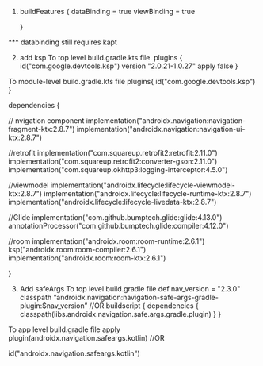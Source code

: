 1. buildFeatures {
        dataBinding = true
        viewBinding = true

    }

*** databinding still requires kapt


2. add ksp
To top level build.gradle.kts file.
plugins {
id("com.google.devtools.ksp") version "2.0.21-1.0.27" apply false
}


To module-level build.gradle.kts file
plugins{
id("com.google.devtools.ksp")
}

dependencies {

  // nvigation component
    implementation("androidx.navigation:navigation-fragment-ktx:2.8.7")
    implementation("androidx.navigation:navigation-ui-ktx:2.8.7")

  //retrofit
    implementation("com.squareup.retrofit2:retrofit:2.11.0")
    implementation("com.squareup.retrofit2:converter-gson:2.11.0")
    implementation("com.squareup.okhttp3:logging-interceptor:4.5.0")

  //viewmodel
    implementation("androidx.lifecycle:lifecycle-viewmodel-ktx:2.8.7")
    implementation("androidx.lifecycle:lifecycle-runtime-ktx:2.8.7")
    implementation("androidx.lifecycle:lifecycle-livedata-ktx:2.8.7")

  //Glide
    implementation("com.github.bumptech.glide:glide:4.13.0")
    annotationProcessor("com.github.bumptech.glide:compiler:4.12.0")

  //room
    implementation("androidx.room:room-runtime:2.6.1")
    ksp("androidx.room:room-compiler:2.6.1")
    implementation("androidx.room:room-ktx:2.6.1")

}

3. Add safeArgs
To top level build.gradle file
def nav_version = "2.3.0"
classpath “androidx.navigation:navigation-safe-args-gradle-plugin:$nav_version”
//OR
buildscript {
    dependencies {
        classpath(libs.androidx.navigation.safe.args.gradle.plugin)
    }
}

To app level build.gradle file
apply plugin(androidx.navigation.safeargs.kotlin)
//OR

   id("androidx.navigation.safeargs.kotlin")
